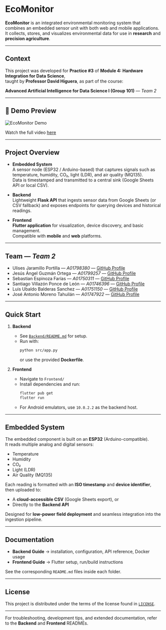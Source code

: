 # EcoMonitor

**EcoMonitor** is an integrated environmental monitoring system that combines an embedded sensor unit with both web and mobile applications.  
It collects, stores, and visualizes environmental data for use in **research** and **precision agriculture**.

---

## Context

This project was developed for **Practice #3** of **Module 4: Hardware Integration for Data Science**,  
taught by **Professor David Higuera**, as part of the course:

**Advanced Artificial Intelligence for Data Science I (Group 101)** — *Team 2*

---

## 🎥 Demo Preview

![EcoMonitor Demo](assets/demo.gif)

Watch the full video [here](https://youtube.com/shorts/hDFjyoqIGNY?feature=share)

---

## Project Overview

- **Embedded System**  
  A sensor node (ESP32 / Arduino-based) that captures signals such as temperature, humidity, CO₂, light (LDR), and air quality (MQ135).  
  Data is timestamped and transmitted to a central sink (Google Sheets API or local CSV).

- **Backend**  
  Lightweight **Flask API** that ingests sensor data from Google Sheets (or CSV fallback) and exposes endpoints for querying devices and historical readings.

- **Frontend**  
  **Flutter application** for visualization, device discovery, and basic management.  
  Compatible with **mobile** and **web** platforms.

---

## Team — *Team 2*

- Ulises Jaramillo Portilla — *A01798380* — [GitHub Profile](https://github.com/Ulises-JPx)  
- Jesús Ángel Guzmán Ortega — *A01799257* — [GitHub Profile](https://github.com/JesusAGO24)  
- Sebastian Espinoza Farías — *A01750311* — [GitHub Profile](https://github.com/Sebastian-Espinoza-25)  
- Santiago Villazón Ponce de León — *A01746396* — [GitHub Profile](https://github.com/SantiagoVilla09)  
- Luis Ubaldo Balderas Sanchez — *A01751150* — [GitHub Profile](https://github.com/Luiss1715)  
- José Antonio Moreno Tahuilán — *A01747922* — [GitHub Profile](https://github.com/pepemt)  

---

## Quick Start

1. **Backend**  
   - See [`Backend/README.md`](Backend/README.md) for setup.  
   - Run with:  
     ```bash
     python src/app.py
     ```  
     or use the provided **Dockerfile**.

2. **Frontend**  
   - Navigate to `Frontend/`  
   - Install dependencies and run:  
     ```bash
     flutter pub get
     flutter run
     ```  
   - For Android emulators, use `10.0.2.2` as the backend host.

---

## Embedded System

The embedded component is built on an **ESP32** (Arduino-compatible).  
It reads multiple analog and digital sensors:

- Temperature  
- Humidity  
- CO₂  
- Light (LDR)  
- Air Quality (MQ135)

Each reading is formatted with an **ISO timestamp** and **device identifier**, then uploaded to:  
- A **cloud-accessible CSV** (Google Sheets export), or  
- Directly to the **Backend API**  

Designed for **low-power field deployment** and seamless integration into the ingestion pipeline.

---

## Documentation

- **Backend Guide** → installation, configuration, API reference, Docker usage  
- **Frontend Guide** → Flutter setup, run/build instructions  

See the corresponding `README.md` files inside each folder.

---

## License

This project is distributed under the terms of the license found in [`LICENSE`](LICENSE).

---

For troubleshooting, development tips, and extended documentation, refer to the **Backend** and **Frontend** READMEs.
